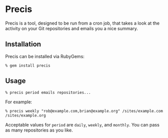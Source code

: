 # Precis

Precis is a tool, designed to be run from a cron job, that takes a look
at the activity on your Git repositories and emails you a nice summary.

## Installation

Precis can be installed via RubyGems:

	% gem install precis

## Usage

	% precis period emails repositories...

For example:

	% precis weekly "rob@example.com,brian@example.org" /sites/example.com /sites/example.org

Acceptable values for `period` are `daily`, `weekly`, and `monthly`. You
can pass as many repositories as you like.

